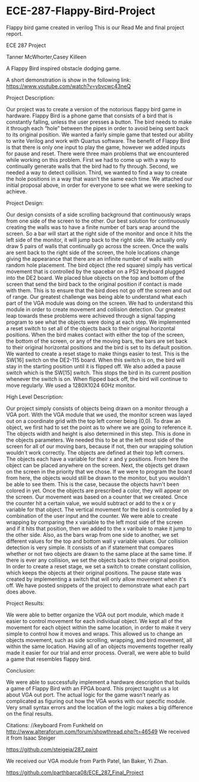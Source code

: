 # ECE-287-Flappy-Bird-Project
Flappy bird game created in verilog
This is our Read Me and final project report.

ECE 287 Project

Tanner McWhorter,Casey Killeen

A Flappy Bird inspired obstacle dodging game.

A short demonstration is show in the following link:
https://www.youtube.com/watch?v=ybvcwc43neQ

Project Description:

Our project was to create a version of the notorious flappy bird game in hardware. Flappy Bird is a phone game that consists of a bird that is constantly falling, unless the user presses a button. The bird needs to make it through each “hole” between the pipes in order to avoid being sent back to its original position. We wanted a fairly simple game that tested our ability to write Verilog and work with Quartus software. The benefit of Flappy Bird is that there is only one input to play the game, however we added inputs for pause and reset. There were three main problems that we encountered while working on this problem. First we had to come up with a way to continually generate walls that the bird had to fly through. Second, we needed a way to detect collision. Third, we wanted to find a way to create the hole positions in a way that wasn’t the same each time. We attached our initial proposal above, in order for everyone to see what we were seeking to achieve.

Project Design:

Our design consists of a side scrolling background that continuously wraps from one side of the screen to the other. Our best solution for continuously creating the walls was to have a finite number of bars wrap around the screen. So a bar will start at the right side of the monitor and once it hits the left side of the monitor, it will jump back to the right side. We actually only draw 5 pairs of walls that continually go across the screen. Once the walls are sent back to the right side of the screen, the hole locations change giving the appearance that there are an infinite number of walls with random hole placement. The bird object (the red square) simply has vertical movement that is controlled by the spacebar on a PS2 keyboard plugged into the DE2 board. We placed blue objects on the top and bottom of the screen that send the bird back to the original position if contact is made with them. This is to ensure that the bird does not go off the screen and out of range. Our greatest challenge was being able to understand what each part of the VGA module was doing on the screen. We had to understand this module in order to create movement and collision detection. Our greatest leap towards these problems were achieved through a signal tapping program to see what the objects were doing at each step. We implemented a reset switch to set all of the objects back to their original horizontal positions. When the bird makes contact with either the top of the screen, the bottom of the screen, or any of the moving bars, the bars are set back to their original horizontal positions and the bird is set to its default position. We wanted to create a reset stage to make things easier to test. This is the SW[16] switch on the DE2-115 board. When this switch is on, the bird will stay in the starting position until it is flipped off. We also added a pause switch which is the SW[15] switch. This stops the bird in its current position whenever the switch is on. When flipped back off, the bird will continue to move regularly. We used a 1280X1024 60Hz monitor.

High Level Description:

Our project simply consists of objects being drawn on a monitor through a VGA port. With the VGA module that we used, the monitor screen was layed out on a coordinate grid with the top left corner being (0,0). To draw an object, we first had to set the point as to where we are going to reference it. The objects width and height is also determined in this step. This is done in the objects parameters. We needed this to be at the left most side of the screen for all of our moving bars, because if not, then our wrapping solution wouldn't work correctly. The objects are defined at their top left corners. The objects each have a variable for their x and y positions. From here the object can be placed anywhere on the screen. Next, the objects get drawn on the screen in the priority that we chose. If we were to program the board from here, the objects would still be drawn to the monitor, but you wouldn't be able to see them. This is the case, because the objects havn't been colored in yet. Once the objects are prescribed a color, they will appear on the screen. Our movement was based on a counter that we created. Once the counter hit a certain value, we would subtract or add to the x or y variable for that object. The vertical movement for the bird is controlled by a combination of the user input and the counter. We were able to create wrapping by comparing the x variable to the left most side of the screen and if it hits that position, then we added to the x varibale to make it jump to the other side. Also, as the bars wrap from one side to another, we set different values for the top and bottom wall y variable values. Our collision detection is very simple. It consists of an if statement that compares whether or not two objects are drawn to the same place at the same time. If there is ever any collision, we set the objects back to their original position. In order to create a reset stage, we set a switch to create constant collision, which keeps the objects at their original positions. The pause state was created by implementing a switch that will only allow movement when it's off. We have posted snippets of the project to demonstrate what each part does above.

Project Results:

We were able to better organize the VGA out port module, which made it easier to control movement for each individual object. We kept all of the movement for each object within the same location, in order to make it very simple to control how it moves and wraps.
This allowed us to change an objects movement, such as side scrolling, wrapping, and bird movement, all within the same location. Having all of an objects movements together really made it easier for our trial and error process. Overall, we were able to build a game that resembles flappy bird.

Conclusion:

We were able to successfully implement a hardware description that builds a game of Flappy Bird with an FPGA board. This project taught us a lot about VGA out port. The actual logic for the game wasn’t nearly as complicated as figuring out how the VGA works with our specific module. Very small syntax errors and the location of the logic makes a big difference on the final results.

Citations:
//keyboard
From Funkheld on http://www.alteraforum.com/forum/showthread.php?t=46549
We received it from Isaac Steiger

https://github.com/steigeia/287_paint


We received our VGA module from Parth Patel, Ian Baker, Yi Zhan.

https://github.com/parthbarca08/ECE_287_Final_Project

